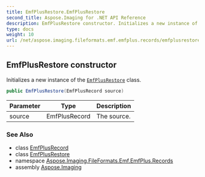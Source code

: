 ```yaml
---
title: EmfPlusRestore.EmfPlusRestore
second_title: Aspose.Imaging for .NET API Reference
description: EmfPlusRestore constructor. Initializes a new instance of the EmfPlusRestore class
type: docs
weight: 10
url: /net/aspose.imaging.fileformats.emf.emfplus.records/emfplusrestore/emfplusrestore/
---
```

## EmfPlusRestore constructor

Initializes a new instance of the [`EmfPlusRestore`](../) class.

```csharp
public EmfPlusRestore(EmfPlusRecord source)
```

| Parameter | Type | Description |
| --- | --- | --- |
| source | EmfPlusRecord | The source. |

### See Also

* class [EmfPlusRecord](../../emfplusrecord/)
* class [EmfPlusRestore](../)
* namespace [Aspose.Imaging.FileFormats.Emf.EmfPlus.Records](../../emfplusrestore/)
* assembly [Aspose.Imaging](../../../)


